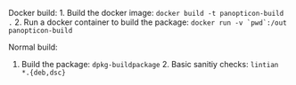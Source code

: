 Docker build:
	1. Build the docker image: `docker build -t panopticon-build .`
	2. Run a docker container to build the package: ``docker run -v `pwd`:/out panopticon-build``

Normal build:
  1. Build the package: `dpkg-buildpackage`
	2. Basic sanitiy checks: `lintian *.{deb,dsc}`

